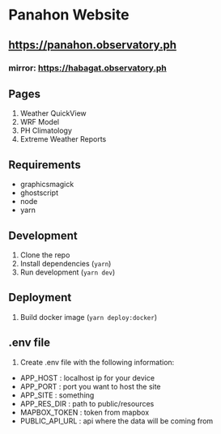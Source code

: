 # Panahon Website

## https://panahon.observatory.ph

### mirror: https://habagat.observatory.ph

## Pages

1. Weather QuickView
2. WRF Model
3. PH Climatology
4. Extreme Weather Reports

## Requirements

- graphicsmagick
- ghostscript
- node
- yarn

## Development

1. Clone the repo
2. Install dependencies (`yarn`)
3. Run development (`yarn dev`)

## Deployment

1. Build docker image (`yarn deploy:docker`)

## .env file

1. Create .env file with the following information:

- APP_HOST : localhost ip for your device
- APP_PORT : port you want to host the site
- APP_SITE : something
- APP_RES_DIR : path to public/resources
- MAPBOX_TOKEN : token from mapbox
- PUBLIC_API_URL : api where the data will be coming from